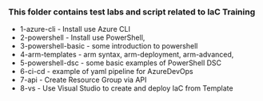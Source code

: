 

### This folder contains test labs and script related to IaC Training  
* 1-azure-cli  - Install use Azure CLI
* 2-powershell - Install use PowerShell,
* 3-powershell-basic - some introduction to powershell
* 4-arm-templates - arm syntax, arm-deployment, arm-advanced, 
* 5-powershell-dsc - some basic examples of PowerShell DSC
* 6-ci-cd - example of yaml pipeline for AzureDevOps
* 7-api - Create Resource Group via API
* 8-vs - Use Visual Studio to create and deploy IaC from Template
